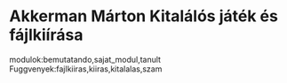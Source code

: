 # Akkerman Márton Kitalálós játék és fájlkiírása
modulok:bemutatando,sajat_modul,tanult
Fuggvenyek:fajlkiiras,kiiras,kitalalas,szam
